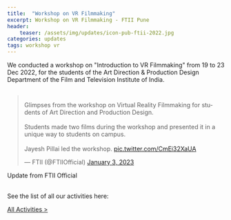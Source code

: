 ```yaml
---
title:  "Workshop on VR Filmmaking"
excerpt: Workshop on VR Filmmaking - FTII Pune
header:
    teaser: /assets/img/updates/icon-pub-ftii-2022.jpg
categories: updates
tags: workshop vr
---
```


We conducted a workshop on "Introduction to VR Filmmaking" from 19 to 23 Dec 2022, 
for the students of the Art Direction & Production Design Department of the Film and Television Institute of India.

<div style="  display: flex; justify-content: left;">
<blockquote class="twitter-tweet"><p lang="en" dir="ltr">Glimpses from the workshop on Virtual Reality Filmmaking for students of Art Direction and Production Design.<br><br>Students made two films during the workshop and presented it in a unique way to students on campus.<br><br>Jayesh Pillai led the workshop. <a href="https://t.co/CmEi32XaUA">pic.twitter.com/CmEi32XaUA</a></p>&mdash; FTII (@FTIIOfficial) <a href="https://twitter.com/FTIIOfficial/status/1610118729823834112?ref_src=twsrc%5Etfw">January 3, 2023</a></blockquote> <script async src="https://platform.twitter.com/widgets.js" charset="utf-8"></script>
</div>

<figcaption style="text-align: left;">Update from FTII Official</figcaption>
<br>

See the list of all our activities here:
<div class="home-button">
<a href="{{ site.baseurl }}/activities">All Activities ></a>
</div>

<br>
